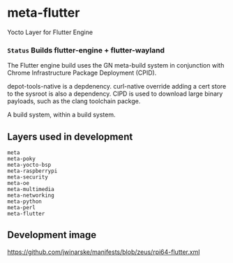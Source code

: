# meta-flutter

Yocto Layer for Flutter Engine

### `Status` Builds flutter-engine + flutter-wayland


The Flutter engine build uses the GN meta-build system in conjunction with Chrome Infrastructure Package Deployment (CPID).

depot-tools-native is a depdenency.
curl-native override adding a cert store to the sysroot is also a dependency.  CIPD is used to download large binary payloads, such as the clang toolchain packge.

A build system, within a build system.


## Layers used in development

    meta
    meta-poky
    meta-yocto-bsp
    meta-raspberrypi
    meta-security
    meta-oe
    meta-multimedia
    meta-networking
    meta-python
    meta-perl
    meta-flutter

## Development image

https://github.com/jwinarske/manifests/blob/zeus/rpi64-flutter.xml
